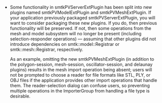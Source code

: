 + Some functionality in smtkPVServerExtPlugin has been split into
  new plugins named smtkPVModelExtPlugin and smtkPVMeshExtPlugin.
  If your application previously packaged smtkPVServerExtPlugin, you
  will want to consider packaging these new plugins. If you do, then
  previous functionality will be preserved. If not, then some operations
  from the mesh and model subsystem will no longer be present (including
  selection-responder operations) — assuming that other plugins did not
  introduce dependencies on smtk::model::Registrar or smtk::mesh::Registrar,
  respectively.

  As an example, omitting the new smtkPVMeshExtPlugin (in addition to
  the polygon-session, mesh-session, oscillator-session, and delaunay
  plugins) results in the mesh import operation being absent; users will
  not be prompted to choose a reader for file formats like STL, PLY, or
  OBJ files if the application provides other import operations that handle
  them. The reader-selection dialog can confuse users, so preventing multiple
  operations in the ImporterGroup from handling a file type is desirable.
